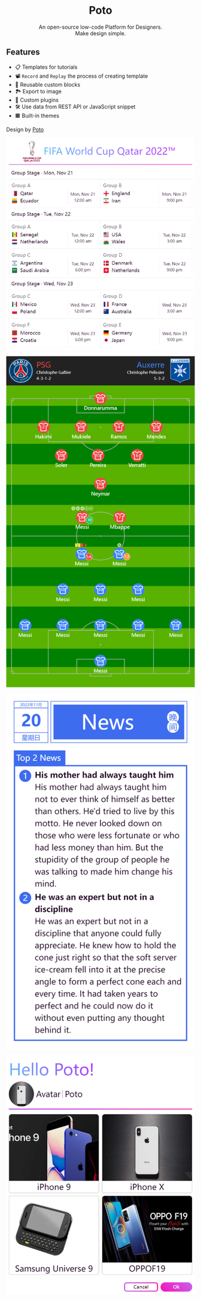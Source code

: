 <h1 align="center">
Poto
</h1>

<p align="center">
An open-source low-code Platform for Designers.
<br>Make design simple.
<br>
</p>

## Features

- 📋 Templates for tutorials
- 📽 `Record` and `Replay` the process of creating template
- 💾 Reusable custom blocks
- 🏞 Export to image
- 🧩 Custom plugins
- 🛠 Use data from REST API or JavaScript snippet
- 🟧 Built-in themes

Design by [Poto](https://poto-vue.vercel.app/)

![screenshot3](./docs/public/images/screenshot3.png)

![screenshot4](./docs/public/images/screenshot4.png)

![screenshot2](./docs/public/images/screenshot2.png)

![screenshot1](./docs/public/images/screenshot1.png)
